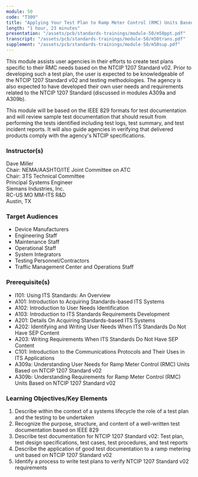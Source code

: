 ```yaml
---
module: 50
code: "T309"
title: "Applying Your Test Plan to Ramp Meter Control (RMC) Units Based on the NTCIP 1207 Standard v02"
length: "1 hour, 23 minutes"
presentation: "/assets/pcb/standards-trainings/module-50/m50ppt.pdf"
transcript: "/assets/pcb/standards-trainings/module-50/m50trans.pdf"
supplement: "/assets/pcb/standards-trainings/module-50/m50sup.pdf"
---
```

This module assists user agencies in their efforts to create test plans specific to their RMC needs based on the NTCIP 1207 Standard v02. Prior to developing such a test plan, the user is expected to be knowledgeable of the NTCIP 1207 Standard v02 and testing methodologies. The agency is also expected to have developed their own user needs and requirements related to the NTCIP 1207 Standard (discussed in modules A309a and A309b).

This module will be based on the IEEE 829 formats for test documentation and will review sample test documentation that should result from performing the tests identified including test logs, test summary, and test incident reports. It will also guide agencies in verifying that delivered products comply with the agency's NTCIP specifications.

### Instructor(s)
Dave Miller  
Chair: NEMA/AASHTO/ITE Joint Committee on ATC  
Chair: 3TS Technical Committee  
Principal Systems Engineer  
Siemans Industries, Inc.  
RC-US MO MM-ITS R&D  
Austin, TX

### Target Audiences
* Device Manufacturers
* Engineering Staff
* Maintenance Staff
* Operational Staff
* System Integrators
* Testing Personnel/Contractors
* Traffic Management Center and Operations Staff

### Prerequisite(s)
* I101: Using ITS Standards: An Overview
* A101: Introduction to Acquiring Standards-based ITS Systems
* A102: Introduction to User Needs Identification
* A103: Introduction to ITS Standards Requirements Development
* A201: Details On Acquiring Standards-based ITS Systems
* A202: Identifying and Writing User Needs When ITS Standards Do Not Have SEP Content
* A203: Writing Requirements When ITS Standards Do Not Have SEP Content
* C101: Introduction to the Communications Protocols and Their Uses in ITS Applications
* A309a: Understanding User Needs for Ramp Meter Control (RMC) Units Based on NTCIP 1207 Standard v02
* A309b: Understanding Requirements for Ramp Meter Control (RMC) Units Based on NTCIP 1207 Standard v02

### Learning Objectives/Key Elements
1.  Describe within the context of a systems lifecycle the role of a test plan and the testing to be undertaken
2.  Recognize the purpose, structure, and content of a well-written test documentation based on IEEE 829
3.  Describe test documentation for NTCIP 1207 Standard v02: Test plan, test design specifications, test cases, test procedures, and test reports
4.  Describe the application of good test documentation to a ramp metering unit based on NTCIP 1207 Standard v02
5.  Identify a process to write test plans to verify NTCIP 1207 Standard v02 requirements